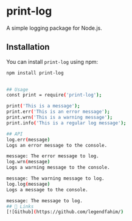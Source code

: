 # print-log



A simple logging package for Node.js.

## Installation

You can install `print-log` using npm:

```bash
npm install print-log
    

## Usage
const print = require('print-log');

print('This is a message');
print.err('This is an error message');
print.wrn('This is a warning message');
print.info('This is a regular log message');

## API
log.err(message)
Logs an error message to the console.

message: The error message to log.
log.wrn(message)
Logs a warning message to the console.

message: The warning message to log.
log.log(message)
Logs a message to the console.

message: The message to log.
## 🔗 Links
[![Github](https://github.com/legendfahim/)

